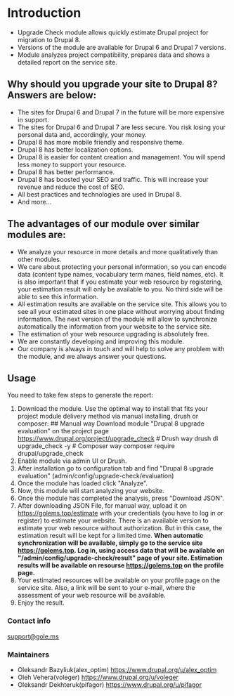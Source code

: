 # Introduction
  * Upgrade Check module allows quickly estimate Drupal project for migration
  to Drupal 8.
  * Versions of the module are available for Drupal 6 and Drupal 7 versions.
  * Module analyzes project compatibility, prepares data and shows
  a detailed report on the service site.

## Why should you upgrade your site to Drupal 8? Answers are below:
  * The sites for Drupal 6 and Drupal 7 in the future will be more expensive
  in support.
  * The sites for Drupal 6 and Drupal 7 are less secure.
  You risk losing your personal data and, accordingly, your money.
  * Drupal 8 has more mobile friendly and responsive theme.
  * Drupal 8 has better localization options.
  * Drupal 8 is easier for content creation and management.
  You will spend less money to support your resource.
  * Drupal 8 has better performance.
  * Drupal 8 has boosted your SEO and traffic.
  This will increase your revenue and reduce the cost of SEO.
  * All best practices and technologies are used in Drupal 8.
  * And more...

## The advantages of our module over similar modules are:
  * We analyze your resource in more details and more qualitatively
  than other modules.
  * We care about protecting your personal information, so you can encode data
  (content type names, vocabulary term manes, field names, etc).
  It is also important that if you estimate your web resource by registering,
  your estimation result will only be available to you. No third side
  will be able to see this information.
  * All estimation results are available on the service site. This allows you to
  see all your estimated sites in one place without worrying about finding
  information. The next version of the module will allow to synchronize
  automatically the information from your website to the service site.
  * The estimation of your web resource upgrading is absolutely free.
  * We are constantly developing and improving this module.
  * Our company is always in touch and will help to solve any problem
  with the module, and we always answer your questions.

## Usage
 You need to take few steps to generate the report:
  1. Download the module. Use the optimal way to install that fits your project
  module delivery method via manual installing, drush or composer:
    ## Manual way
       Download module "Drupal 8 upgrade evaluation" on the project page
       https://www.drupal.org/project/upgrade_check
    # Drush way
      drush dl upgrade_check -y
    # Composer way
      composer require drupal/upgrade_check
  2. Enable module via admin UI or Drush.
  3. After installation go to configuration tab and find
     "Drupal 8 upgrade evaluation" (admin/config/upgrade-check/evaluation)
  4. Once the module has loaded click "Analyze".
  5. Now, this module will start analyzing your website.
  6. Once the module has completed the analysis, press "Download JSON".
  7. After downloading JSON File, for manual way, upload it on
    https://golems.top/estimate with your credentials
    (you have to log in or register) to estimate your website. There is an
    available version to estimate your web resource without authorization.
    But in this case, the estimation result will be kept for a limited time.
    **When automatic synchronization will be available, simply go to the
    service site https://golems.top. Log in, using access data that will be
    available on "/admin/config/upgrade-check/result" page of your site.
    Estimation results will be available on resourse https://golems.top on the
    profile page.**
  8. Your estimated resources will be available on your profile page on the
    service site. Also, a link will be sent to your e-mail, where the assessment
    of your web resource will be available.
  9. Enjoy the result.

### Contact info

[support@gole.ms](support@gole.ms)

### Maintainers

 * Oleksandr Bazyliuk(alex_optim) https://www.drupal.org/u/alex_optim
 * Oleh Vehera(voleger) https://www.drupal.org/u/voleger
 * Oleksandr Dekhteruk(pifagor) https://www.drupal.org/u/pifagor
